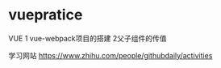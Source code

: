 # vuepratice
VUE
1 vue-webpack项目的搭建
2父子组件的传值

学习网站
https://www.zhihu.com/people/githubdaily/activities
